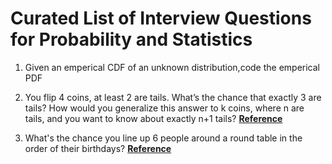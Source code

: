 # Curated List of Interview Questions for Probability and Statistics

1. Given an emperical CDF of an unknown distribution,code the emperical PDF

2. You flip 4 coins, at least 2 are tails. What’s the chance that exactly 3 are tails? How would you generalize this answer to k coins, where n are tails, and you want to know about exactly n+1 tails? [**Reference**](https://www.glassdoor.com/Interview/You-flip-four-coins-At-least-two-are-tails-What-is-the-probability-that-exactly-three-are-tails-Do-this-in-your-head-yo-QTN_31584.htm)

3. What's the chance you line up 6 people around a round table in the order of their birthdays? [**Reference**](https://www.linkedin.com/posts/nipun-singh_interview-question-from-facebook-can-ya-activity-6873655119293108224-VrWF)
